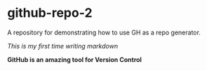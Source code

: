 # github-repo-2
A repository for demonstrating how to use GH as a repo generator.


*This is my first time writing markdown*

**GitHub is an amazing tool for Version Control**
